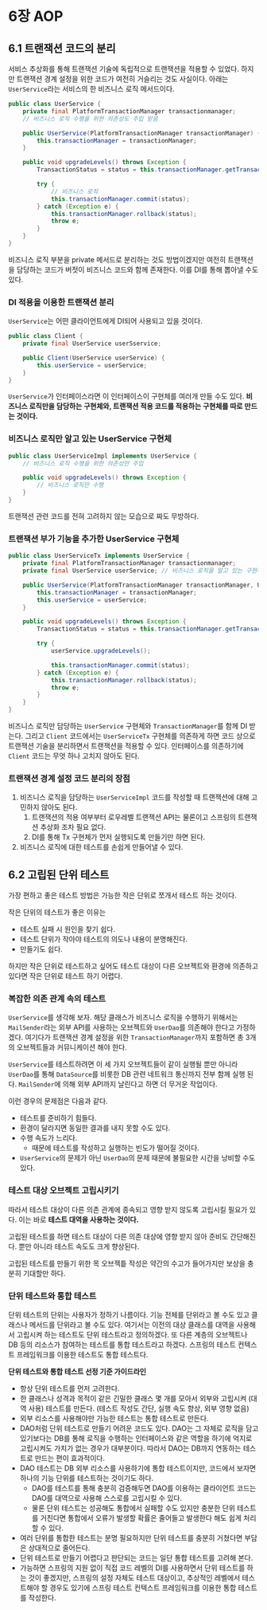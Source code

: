 # 6장 AOP
## 6.1 트랜잭션 코드의 분리

서비스 추상화를 통해 트랜잭션 기술에 독립적으로 트랜잭션을 적용할 수 있었다. 하지만 트랜잭션 경계 설정을 위한 코드가 여전히 거슬리는 것도 사실이다. 아래는 `UserService`라는 서비스의 한 비즈니스 로직 메서드이다.

```java
public class UserService {
	private final PlatformTransactionManager transactionmanager;
	// 비즈니스 로직 수행을 위한 의존성도 주입 받음

	public UserService(PlatformTransactionManager transactionManager) {
		this.transactionManager = transactionManager;
	}

	public void upgradeLevels() throws Exception {
		TransactionStatus = status = this.transactionManager.getTransaction(new DefaultTransactionDefinition());

		try {
			// 비즈니스 로직
			this.transactionManager.commit(status);
		} catch (Exception e) {
			this.transactionManager.rollback(status);
			throw e;
		}
	}
}
```

비즈니스 로직 부분을 private 메서드로 분리하는 것도 방법이겠지만 여전히 트랜잭션을 담당하는 코드가 버젓이 비즈니스 코드와 함께 존재한다. 이를 DI를 통해 뽑아낼 수도 있다.

### DI 적용을 이용한 트랜잭션 분리

`UserService`는 어떤 클라이언트에게 DI되어 사용되고 있을 것이다.

```java
public class Client {
	private final UserService userSservice;

	public Client(UserService userService) {
		this.userService = userService;
	}
}
```

`UserService`가 인터페이스라면 이 인터페이스이 구현체를 여러개 만들 수도 있다. **비즈니스 로직만을 담당하는 구현체와, 트랜잭션 적용 코드를 적용하는 구현체를 따로 만드는 것이다.**

### 비즈니스 로직만 알고 있는 UserService 구현체

```java
public class UserServiceImpl implements UserService {
	// 비즈니스 로직 수행을 위한 의존성만 주입	

	public void upgradeLevels() throws Exception {
		// 비즈니스 로직만 수행
	}
}
```

트랜잭션 관련 코드를 전혀 고려하지 않는 모습으로 짜도 무방하다.

### 트랜잭션 부가 기능을 추가한 UserService 구현체

```java
public class UserServiceTx implements UserService {
	private final PlatformTransactionManager transactionmanager;
	private final UserService userService; // 비즈니스 로직을 알고 있는 구현체

	public UserService(PlatformTransactionManager transactionManager, UserService userService) {
		this.transactionManager = transactionManager;
		this.userService = userService;
	}

	public void upgradeLevels() throws Exception {
		TransactionStatus = status = this.transactionManager.getTransaction(new DefaultTransactionDefinition());

		try {
			userService.upgradeLevels();

			this.transactionManager.commit(status);
		} catch (Exception e) {
			this.transactionManager.rollback(status);
			throw e;
		}
	}
}
```

비즈니스 로직만 담당하는 `UserService` 구현체와 `TransactionManager`를 함께 DI 받는다. 그리고 `Client` 코드에서는 `UserServiceTx` 구현체를 의존하게 하면 코드 상으로 트랜잭션 기술을 분리하면서 트랜잭션을 적용할 수 있다. 인터페이스를 의존하기에 `Client` 코드는 무엇 하나 고치지 않아도 된다.

### 트랜잭션 경계 설정 코드 분리의 장점

1. 비즈니스 로직을 담당하는 `UserServiceImpl` 코드를 작성할 때 트랜잭션에 대해 고민하지 않아도 된다.
    1. 트랜잭션의 적용 여부부터 로우레벨 트랜잭션 API는 물론이고 스프링의 트랜잭션 추상화 조차 필요 없다.
    2. DI를 통해 Tx 구현체가 먼저 실행되도록 만들기만 하면 된다.
2. 비즈니스 로직에 대한 테스트를 손쉽게 만들어낼 수 있다.

## 6.2 고립된 단위 테스트

가장 편하고 좋은 테스트 방법은 가능한 작은 단위로 쪼개서 테스트 하는 것이다.

작은 단위의 테스트가 좋은 이유는

- 테스트 실패 시 원인을 찾기 쉽다.
- 테스트 단위가 작아야 테스트의 의도나 내용이 분명해진다.
- 만들기도 쉽다.

하지만 작은 단위로 테스트하고 싶어도 테스트 대상이 다른 오브젝트와 환경에 의존하고 있다면 작은 단위로 테스트 하기 어렵다.

### 복잡한 의존 관계 속의 테스트

`UserService`를 생각해 보자. 해당 클래스가 비즈니스 로직을 수행하기 위해서는 `MailSender`라는 외부 API를 사용하는 오브젝트와 `UserDao`를 의존해야 한다고 가정하겠다. 여기다가 트랜잭션 경계 설정을 위한 `TransactionManager`까지 포함하면 총 3개의 오브젝트들과 커뮤니케이션 해야 한다.

`UserService`를 테스트하려면 이 세 가지 오브젝트들이 같이 실행될 뿐만 아니라 `UserDao`를 통해 `DataSource`를 비롯한 DB 관련 네트워크 통신까지 전부 함께 실행 된다. `MailSender`에 의해 외부 API까지 날린다고 하면 더 무거운 작업이다.

이런 경우의 문제점은 다음과 같다.

- 테스트를 준비하기 힘들다.
- 환경이 달라지면 동일한 결과를 내지 못할 수도 있다.
- 수행 속도가 느리다.
    - 때문에 테스트를 작성하고 실행하는 빈도가 떨어질 것이다.
- `UserService`의 문제가 아닌 `UserDao`의 문제 때문에 불필요한 시간을 낭비할 수도 있다.

### 테스트 대상 오브젝트 고립시키기

따라서 테스트 대상이 다른 의존 관계에 종속되고 영향 받지 않도록 고립시킬 필요가 있다. 이는 바로 **테스트 대역을 사용하는 것이다.**

고립된 테스트를 하면 테스트 대상이 다른 의존 대상에 영향 받지 않아 준비도 간단해진다. 뿐만 아니라 테스트 속도도 크게 향상된다.

고립된 테스트를 만들기 위한 목 오브젝틑 작성은 약간의 수고가 들어가지만 보상을 충분히 기대할만 하다.

### 단위 테스트와 통합 테스트

단위 테스트의 단위는 사용자가 정하기 나름이다. 기능 전체를 단위라고 볼 수도 있고 클래스나 메서드를 단위라고 볼 수도 있다. 여기서는 이전의 대상 클래스를 대역을 사용해서 고립시켜 하는 테스트도 단위 테스트라고 정의하겠다. 또 다른 계층의 오브젝트나 DB 등의 리소스가 참여하는 테스트를 통합 테스트라고 하겠다. 스프링의 테스트 컨텍스트 프레임워크를 이용한 테스트도 통합 테스트다.

**단위 테스트와 통합 테스트 선정 기준 가이드라인**

- 항상 단위 테스트를 먼저 고려한다.
- 한 클래스나 성격과 목적이 같은 긴밀한 클래스 몇 개를 모아서 외부와 고립시켜 (대역 사용) 테스트를 만든다. (테스트 작성도 간단, 실행 속도 향상, 외부 영향 없음)
- 외부 리소스를 사용해야만 가능한 테스트는 통합 테스트로 만든다.
- DAO처럼 단위 테스트로 만들기 어려운 코드도 있다. DAO는 그 자체로 로직을 담고 있기보다는 DB를 통해 로직을 수행하는 인터페이스와 같은 역할을 하기에 억지로 고립시켜도 가치가 없는 경우가 대부분이다. 따라서 DAO는 DB까지 연동하는 테스트로 만드는 편이 효과적이다.
- DAO 테스트는 DB 외부 리소스를 사용하기에 통합 테스트이지만, 코드에서 보자면 하나의 기능 단위를 테스트하는 것이기도 하다.
    - DAO를 테스트를 통해 충분히 검증해두면 DAO를 이용하는 클라이언트 코드는 DAO를 대역으로 사용해 스스로를 고립시킬 수 있다.
    - 물론 단위 테스트는 성공해도 통합에서 실패할 수도 있지만 충분한 단위 테스트를 거친다면 통합에서 오류가 발생할 확률은 줄어들고 발생한다 해도 쉽게 처리할 수 있다.
- 여러 단위를 통합한 테스트는 분명 필요하지만 단위 테스트를 충분히 거쳤다면 부담은 상대적으로 줄어든다.
- 단위 테스트로 만들기 어렵다고 판단되는 코드는 일단 통합 테스트를 고려해 본다.
- 가능하면 스프링의 지원 없이 직접 코드 레벨의 DI를 사용하면서 단위 테스트를 하는 것이 좋겠지만, 스프링의 설정 자체도 테스트 대상이고, 추상적인 레벨에서 테스트해야 할 경우도 있기에 스프링 테스트 컨텍스트 프레임워크를 이용한 통합 테스트를 작성한다.

